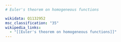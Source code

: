 ```yaml
---
# Euler's theorem on homogeneous functions

wikidata: Q1132952
msc_classification: "35"
wikipedia_links:
  - "[[Euler's theorem on homogeneous functions]]"
---
```

